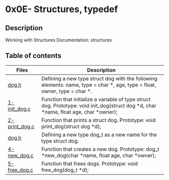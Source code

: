 # 0x0E- Structures, typedef 

## Description
Working with Structures
Documentation: structures


## Table of contents

Files | Description
----------- | -----------
[dog.h](./dog.h) | Defining a new type struct dog with the following elements: name, type = char *, age, type = float, owner, type = char *.
[1-init_dog.c](./1-init_dog.c) | Function that initialize a variable of type struct dog. Prototype: void init_dog(struct dog *d, char *name, float age, char *owner);
[2-print_dog.c](./2-print_dog.c) | Function that prints a struct dog. Prototype: void print_dog(struct dog *d);
[dog.h](./dog.h) | Defining a new type dog_t as a new name for the type struct dog.
[4-new_dog.c](./4-new_dog.c) | Function that creates a new dog. Prototype: dog_t *new_dog(char *name, float age, char *owner);
[5-free_dog.c](./5-free_dog.c) | Function that frees dogs. Prototype: void free_dog(dog_t *d);
